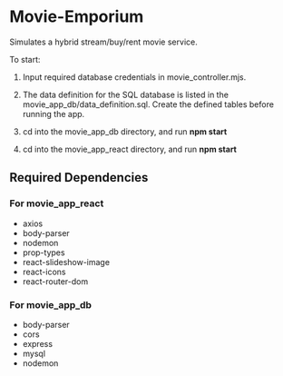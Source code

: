# Movie-Emporium
Simulates a hybrid stream/buy/rent movie service.

To start:

1. Input required database credentials in movie_controller.mjs.

2. The data definition for the SQL database is listed in the movie_app_db/data_definition.sql. Create the defined tables before running the app.

2. cd into the movie_app_db directory, and run **npm start**

3. cd into the movie_app_react directory, and run **npm start**

## Required Dependencies
### For movie_app_react
- axios
- body-parser
- nodemon
- prop-types
- react-slideshow-image
- react-icons
- react-router-dom

### For movie_app_db
- body-parser
- cors
- express
- mysql
- nodemon
